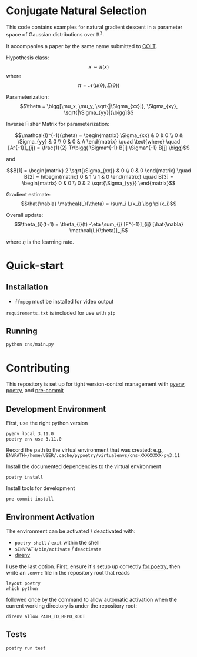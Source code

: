 # Conjugate Natural Selection

This code contains examples for natural gradient descent in a parameter space of
Gaussian distributions over $\mathbb{R}^2$. 

It accompanies a paper by the same name submitted to
[COLT](https://www.learningtheory.org/colt2023/).

Hypothesis class:
$$x \sim \pi(x)$$
where
$$\pi = \mathcal{N}(\mu(\theta), \Sigma(\theta))$$

Parameterization:
$$\theta = \bigg[\mu_x, \mu_y, \sqrt{|\Sigma_{xx}|}, \Sigma_{xy}, \sqrt{|\Sigma_{yy}|}\bigg]$$


Inverse Fisher Matrix for parameterization:

$$\mathcal{I}^{-1}(\theta) = \begin{matrix} \Sigma_{xx} & 0 & 0 \\ 0 & \Sigma_{yy} & 0 \\ 0 & 0 & A \end{matrix} \quad \text{where} \quad [A^{-1}]_{ij} = \frac{1}{2} Tr\bigg( \Sigma^{-1} B[i] \Sigma^{-1}  B[j] \bigg)$$

and

$$B[1] = \begin{matrix} 2 \sqrt{\Sigma_{xx}} & 0 \\ 0 & 0 \end{matrix} \quad B[2] = h\begin{matrix} 0 & 1 \\ 1 & 0 \end{matrix} \quad B[3] = \begin{matrix} 0 & 0 \\ 0 & 2 \sqrt{\Sigma_{yy}} \end{matrix}$$

Gradient estimate:
$$\hat{\nabla} \mathcal{L}(\theta) = \sum_i L(x_i) \log \pi(x_i)$$

Overall update:
$$\theta_{i}(t+1) = \theta_{i}(t) -\eta \sum_{j} [F^{-1}]_{ij} [\hat{\nabla} \mathcal{L}(\theta)]_j$$

where $\eta$ is the learning rate.

# Quick-start

## Installation

* `ffmpeg` must be installed for video output

`requirements.txt` is included for use with `pip`

## Running

```
python cns/main.py
```

# Contributing 

This repository is set up for tight version-control management with
[pyenv](https://github.com/pyenv/pyenv), 
[poetry](https://python-poetry.org/), and
[pre-commit](https://pre-commit.com/)

## Development Environment

First, use the right python version
```
pyenv local 3.11.0
poetry env use 3.11.0
```

Record the path to the virtual environment that was created: e.g.,
`ENVPATH=/home/USER/.cache/pypoetry/virtualenvs/cns-XXXXXXXX-py3.11`

Install the documented dependencies to the virtual environment
```
poetry install
```

Install tools for development
```
pre-commit install
```

## Environment Activation

The environment can be activated / deactivated with:
* `poetry shell` /  `exit` within the shell
* `$ENVPATH/bin/activate` / `deactivate`
* [direnv](https://direnv.net/)

I use the last option. First, ensure it's setup up correctly 
[for poetry](https://github.com/direnv/direnv/wiki/Python/#poetry), 
then  write an `.envrc` file in the repository root that reads

```
layout poetry
which python
```

followed once by the command to allow automatic activation when the current 
working directory is under the repository root:
```
direnv allow PATH_TO_REPO_ROOT
```

## Tests

``` 
poetry run test
```
